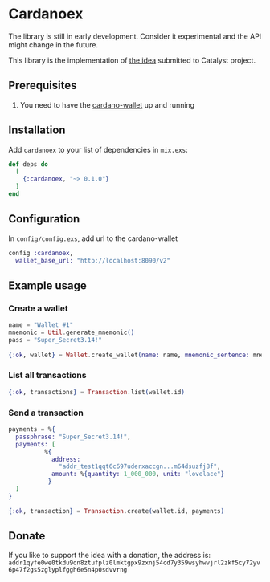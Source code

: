 # Cardanoex

The library is still in early development. Consider it experimental and the API might change in the future.

This library is the implementation of [the idea](https://cardano.ideascale.com/a/dtd/Elixir-library/350635-48088) submitted to Catalyst project.

## Prerequisites

1. You need to have the [cardano-wallet](https://github.com/input-output-hk/cardano-wallet) up and running

## Installation

Add `cardanoex` to your list of dependencies in `mix.exs`:

```elixir
def deps do
  [
    {:cardanoex, "~> 0.1.0"}
  ]
end
```

## Configuration
In `config/config.exs`, add url to the cardano-wallet

```elixir
config :cardanoex,
  wallet_base_url: "http://localhost:8090/v2"
```

## Example usage

### Create a wallet
```elixir
name = "Wallet #1"
mnemonic = Util.generate_mnemonic()
pass = "Super_Secret3.14!"
    
{:ok, wallet} = Wallet.create_wallet(name: name, mnemonic_sentence: mnemonic, passphrase: pass)
```
### List all transactions
```elixir
{:ok, transactions} = Transaction.list(wallet.id)
```
### Send a transaction
```elixir
payments = %{
  passphrase: "Super_Secret3.14!",
  payments: [
          %{
            address:
              "addr_test1qqt6c697uderxaccgn...m64dsuzfj8f",
            amount: %{quantity: 1_000_000, unit: "lovelace"}
           }
  ]
}

{:ok, transaction} = Transaction.create(wallet.id, payments)
```


## Donate

If you like to support the idea with a donation, the address is:
`addr1qyfe0we0tkdu9qn8ztufplz0lmktgpx9zxnj54cd7y359wsyhwvjrl2zkf5cy72yv6p47f2gs5zglyplfggh6e5n4p0sdvvrng`